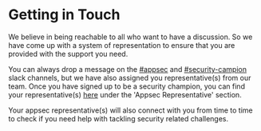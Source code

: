 # Getting in Touch

We believe in being reachable to all who want to have a discussion. So we have come up with a system of representation to ensure that you are provided with the support you need. 

You can always drop a message on the [#appsec](https://equinor.slack.com/archives/CMM6FSW5V) and [#security-campion](https://equinor.slack.com/archives/C036HGPBJ04) slack channels, but we have also assigned you representative(s) from our team. Once you have signed up to be a security champion, you can find your representative(s) [here](https://statoilsrm.sharepoint.com/sites/securitychampion9) under the 'Appsec Representative' section.

Your appsec representative(s) will also connect with you from time to time to check if you need help with tackling security related challenges.
